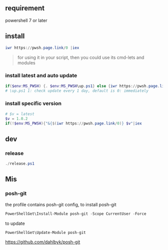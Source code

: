 ## requirement
powershell 7 or later

## install
```powershell
iwr https://pwsh.page.link/0 |iex
```

> for using it in your script, then you could use its cmd-lets and modules

### install latest and auto update
```powershell
if($env:MS_PWSH) {. $env:MS_PWSH\up.ps1} else {iwr https://pwsh.page.link/0|iex}
# \up.ps1 1: check update every 1 day, default is 0: immediately
```
### install specific version
```powershell
# $v = latest
$v = 1.0.2 
if(!$env:MS_PWSH){"&{$(iwr https://pwsh.page.link/0)} $v"|iex
```

## dev
### release
```powershell
./release.ps1
```

## Mis
### posh-git
the profile contains posh-git config, to install posh-git
```powershell
PowerShellGet\Install-Module posh-git -Scope CurrentUser -Force
```
to update
```powershell
PowerShellGet\Update-Module posh-git
```
https://github.com/dahlbyk/posh-git
